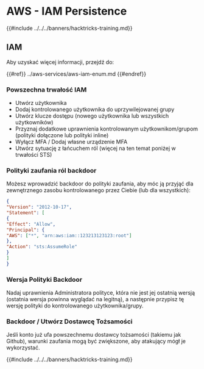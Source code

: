 # AWS - IAM Persistence

{{#include ../../../banners/hacktricks-training.md}}

## IAM

Aby uzyskać więcej informacji, przejdź do:

{{#ref}}
../aws-services/aws-iam-enum.md
{{#endref}}

### Powszechna trwałość IAM

- Utwórz użytkownika
- Dodaj kontrolowanego użytkownika do uprzywilejowanej grupy
- Utwórz klucze dostępu (nowego użytkownika lub wszystkich użytkowników)
- Przyznaj dodatkowe uprawnienia kontrolowanym użytkownikom/grupom (polityki dołączone lub polityki inline)
- Wyłącz MFA / Dodaj własne urządzenie MFA
- Utwórz sytuację z łańcuchem ról (więcej na ten temat poniżej w trwałości STS)

### Polityki zaufania ról backdoor

Możesz wprowadzić backdoor do polityki zaufania, aby móc ją przyjąć dla zewnętrznego zasobu kontrolowanego przez Ciebie (lub dla wszystkich):
```json
{
"Version": "2012-10-17",
"Statement": [
{
"Effect": "Allow",
"Principal": {
"AWS": ["*", "arn:aws:iam::123213123123:root"]
},
"Action": "sts:AssumeRole"
}
]
}
```
### Wersja Polityki Backdoor

Nadaj uprawnienia Administratora polityce, która nie jest jej ostatnią wersją (ostatnia wersja powinna wyglądać na legitną), a następnie przypisz tę wersję polityki do kontrolowanego użytkownika/grupy.

### Backdoor / Utwórz Dostawcę Tożsamości

Jeśli konto już ufa powszechnemu dostawcy tożsamości (takiemu jak Github), warunki zaufania mogą być zwiększone, aby atakujący mógł je wykorzystać.

{{#include ../../../banners/hacktricks-training.md}}
